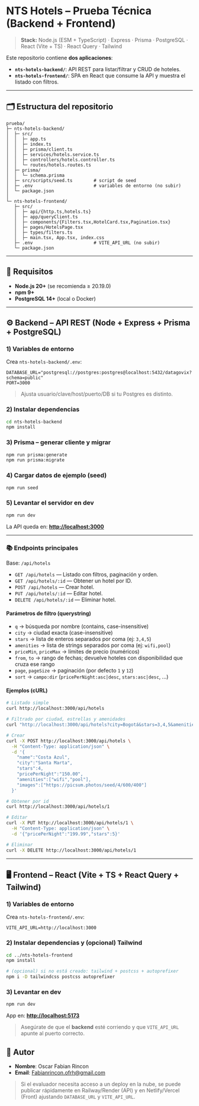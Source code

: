 # NTS Hotels – Prueba Técnica (Backend + Frontend)

> **Stack:** Node.js (ESM + TypeScript) · Express · Prisma · PostgreSQL · React (Vite + TS) · React Query · Tailwind

Este repositorio contiene **dos aplicaciones**:

* **`nts-hotels-backend/`**: API REST para listar/filtrar y CRUD de hoteles.
* **`nts-hotels-frontend/`**: SPA en React que consume la API y muestra el listado con filtros.

---

## 🗂️ Estructura del repositorio

```
prueba/
├─ nts-hotels-backend/
│  ├─ src/
│  │  ├─ app.ts
│  │  ├─ index.ts
│  │  ├─ prisma/client.ts
│  │  ├─ services/hotels.service.ts
│  │  ├─ controllers/hotels.controller.ts
│  │  └─ routes/hotels.routes.ts
│  ├─ prisma/
│  │  └─ schema.prisma
│  ├─ src/scripts/seed.ts        # script de seed
│  ├─ .env                       # variables de entorno (no subir)
│  └─ package.json
│
└─ nts-hotels-frontend/
   ├─ src/
   │  ├─ api/{http.ts,hotels.ts}
   │  ├─ app/queryClient.ts
   │  ├─ components/{Filters.tsx,HotelCard.tsx,Pagination.tsx}
   │  ├─ pages/HotelsPage.tsx
   │  ├─ types/filters.ts
   │  ├─ main.tsx, App.tsx, index.css
   ├─ .env                       # VITE_API_URL (no subir)
   └─ package.json
```

---

## 🚀 Requisitos

* **Node.js 20+** (se recomienda ≥ 20.19.0)
* **npm 9+**
* **PostgreSQL 14+** (local o Docker)

---

## ⚙️ Backend – API REST (Node + Express + Prisma + PostgreSQL)

### 1) Variables de entorno

Crea `nts-hotels-backend/.env`:

```env
DATABASE_URL="postgresql://postgres:postgres@localhost:5432/datagovix?schema=public"
PORT=3000
```

> Ajusta usuario/clave/host/puerto/DB si tu Postgres es distinto.

### 2) Instalar dependencias

```bash
cd nts-hotels-backend
npm install
```

### 3) Prisma – generar cliente y migrar

```bash
npm run prisma:generate
npm run prisma:migrate
```

### 4) Cargar datos de ejemplo (seed)

```bash
npm run seed
```

### 5) Levantar el servidor en dev

```bash
npm run dev
```

La API queda en: **[http://localhost:3000](http://localhost:3000)**

---

### 📚 Endpoints principales

Base: `/api/hotels`

* `GET /api/hotels` — Listado con filtros, paginación y orden.
* `GET /api/hotels/:id` — Obtener un hotel por ID.
* `POST /api/hotels` — Crear hotel.
* `PUT /api/hotels/:id` — Editar hotel.
* `DELETE /api/hotels/:id` — Eliminar hotel.

#### Parámetros de filtro (querystring)

* `q` → búsqueda por nombre (contains, case-insensitive)
* `city` → ciudad exacta (case-insensitive)
* `stars` → lista de enteros separados por coma (ej: `3,4,5`)
* `amenities` → lista de strings separados por coma (ej: `wifi,pool`)
* `priceMin`, `priceMax` → límites de precio (numéricos)
* `from`, `to` → rango de fechas; devuelve hoteles con disponibilidad que cruza ese rango
* `page`, `pageSize` → paginación (por defecto `1` y `12`)
* `sort` → `campo:dir` (`pricePerNight:asc|desc`, `stars:asc|desc`, ...)

#### Ejemplos (cURL)

```bash
# Listado simple
curl http://localhost:3000/api/hotels

# Filtrado por ciudad, estrellas y amenidades
curl "http://localhost:3000/api/hotels?city=Bogotá&stars=3,4,5&amenities=wifi"

# Crear
curl -X POST http://localhost:3000/api/hotels \
  -H "Content-Type: application/json" \
  -d '{
    "name":"Costa Azul",
    "city":"Santa Marta",
    "stars":4,
    "pricePerNight":"150.00",
    "amenities":["wifi","pool"],
    "images":["https://picsum.photos/seed/4/600/400"]
  }'

# Obtener por id
curl http://localhost:3000/api/hotels/1

# Editar
curl -X PUT http://localhost:3000/api/hotels/1 \
  -H "Content-Type: application/json" \
  -d '{"pricePerNight":"199.99","stars":5}'

# Eliminar
curl -X DELETE http://localhost:3000/api/hotels/1
```

---

## 🖥️ Frontend – React (Vite + TS + React Query + Tailwind)

### 1) Variables de entorno

Crea `nts-hotels-frontend/.env`:

```env
VITE_API_URL=http://localhost:3000
```

### 2) Instalar dependencias y (opcional) Tailwind

```bash
cd ../nts-hotels-frontend
npm install

# (opcional) si no está creado: tailwind + postcss + autoprefixer
npm i -D tailwindcss postcss autoprefixer
```

### 3) Levantar en dev

```bash
npm run dev
```

App en: **[http://localhost:5173](http://localhost:5173)**

> Asegúrate de que el **backend** esté corriendo y que `VITE_API_URL` apunte al puerto correcto.

## 👤 Autor

* **Nombre**: Oscar Fabian Rincon
* **Email**: Fabianrincon.ofrh@gmail.com

> Si el evaluador necesita acceso a un deploy en la nube, se puede publicar rápidamente en Railway/Render (API) y en Netlify/Vercel (Front) ajustando `DATABASE_URL` y `VITE_API_URL`.
